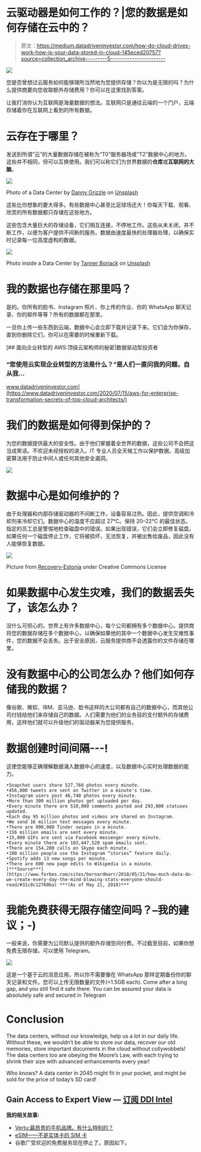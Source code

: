 # 云驱动器是如何工作的？|您的数据是如何存储在云中的？

> 原文：<https://medium.datadriveninvestor.com/how-do-cloud-drives-work-how-is-your-data-stored-in-cloud-145eced20757?source=collection_archive---------5----------------------->

![](img/97eb07b9822bb688743d5ab2c0f28483.png)

您是否曾想过云服务如何能够理所当然地为您提供存储？你以为是无限的吗？为什么提供商要向您收取额外存储费用？你可以在这里找到答案。

让我打消你认为互联网是海量数据的想法。互联网只是通往云端的一个门户，云端存储着你在互联网上看到的所有数据。

# 云存在于哪里？

发送到所谓“云”的大量数据存储在被称为“T0”服务器场或“T2”数据中心的地方。这些并不相同，但可以互换使用。我们可以称它们为世界数据的**仓库**或**互联网的大脑**。

![](img/068d2e0e33582249ec6de034d46ad5f3.png)

Photo of a Data Center by [Danny Grizzle](https://unsplash.com/@dgrizzle?utm_source=medium&utm_medium=referral) on [Unsplash](https://unsplash.com?utm_source=medium&utm_medium=referral)

这些比你想象的要大得多。有些数据中心甚至比足球场还大！你每天下载、观看、欣赏的所有数据都只存储在这些地方。

这些包含大量巨大的存储设备，它们相互连接，不停地工作。这些从未关闭，并不断工作，以便为客户提供不间断的服务。数据由速度最快的处理器处理，以确保实时记录每一位高度虚构的数据。

![](img/a947777ed72bda027f64604edb168b15.png)

Photo inside a Data Center by [Tanner Boriack](https://unsplash.com/@tannerboriack?utm_source=medium&utm_medium=referral) on [Unsplash](https://unsplash.com?utm_source=medium&utm_medium=referral)

# 我的数据也存储在那里吗？

是的。你所有的脸书、Instagram 照片、你上传的作业、你的 WhatsApp 聊天记录、你的邮件等等？所有的数据都在那里。

一旦你上传一些东西到云端，数据中心会立即下载并记录下来。它们会为你保存，直到你删除它们，你可以在需要的时候重新下载。

[](https://www.datadriveninvestor.com/2020/07/15/aws-for-enterprise-transformation-secrets-of-top-cloud-architects/) [## 面向企业转型的 AWS:顶级云架构师的秘密|数据驱动型投资者

### “您使用云实现企业转型的方法是什么？”是人们一直问我的问题，自从我…

www.datadriveninvestor.com](https://www.datadriveninvestor.com/2020/07/15/aws-for-enterprise-transformation-secrets-of-top-cloud-architects/) 

# 我们的数据是如何得到保护的？

为您的数据提供最大的安全性。由于他们掌握着全世界的数据，这些公司不会把这当成笑话。不欢迎未经授权的进入。IT 专业人员全天候工作以保护数据。高级加密算法用于防止中间人或任何其他安全漏洞。

![](img/1d4834235d0377d467eb6aef12bfde53.png)

# 数据中心是如何维护的？

由于处理器和内部存储驱动器的不间断工作，设备容易过热。因此，提供空调和冷却剂来冷却它们。数据中心的温度不应超过 27°C。保持 20–22°C 的最佳状态。指定的员工总是警惕地检查磁盘中的错误。如果出现错误，它们会立即修复磁盘。如果任何一个磁盘停止工作，它将被损坏，无法恢复，并被出售给废品，因此没有人能够恢复数据。

![](img/cda358ebf39334bebb0a20f336b47842.png)

Picture from [Recovery-Estonia](https://www.recovery-estonia.ee/eng/24/data-recovery-hdd) under Creative Commons License

# 如果数据中心发生灾难，我们的数据丢失了，该怎么办？

没什么可担心的。世界上有许多数据中心，每个公司都拥有多个数据中心。提供商将您的数据存储在多个数据中心，以确保如果他的其中一个数据中心发生灾难性事件，您的数据不会丢失。出于安全原因，云服务提供商不会透露你的文件存储在哪里。

# 没有数据中心的公司怎么办？他们如何存储我的数据？

像谷歌、微软、IBM、亚马逊、脸书这样的大公司都有自己的数据中心，而其他公司付钱给他们来存储自己的数据。人们需要为他们的业务目的支付额外的存储费用，这样他们就可以升级他们的驱动器来为您提供服务。

# 数据创建时间间隔---!

这使您能够正确理解数据涌入数据中心的速度，以及数据中心实时处理数据的能力。

```
•Snapchat users share 527,760 photos every minute.
•456,000 tweets are sent on Twitter in a minute's time.
•Instagram users post 46,740 photos every minute.
•More than 300 million photos get uploaded per day.
•Every minute there are 510,000 comments posted and 293,000 statuses updated.
•Each day 95 million photos and videos are shared on Instagram.
•We send 16 million text messages every minute.
•There are 990,000 Tinder swipes in a minute.
•156 million emails are sent every minute.
•15,000 GIFs are sent via Facebook messenger every minute.
•Every minute there are 103,447,520 spam emails sent.
•There are 154,200 calls on Skype each minute.
•100 million people use the Instagram “stories” feature daily.
•Spotify adds 13 new songs per minute.
•There are 600 new page edits to Wikipedia in a minute.
[***Source***](https://www.forbes.com/sites/bernardmarr/2018/05/21/how-much-data-do-we-create-every-day-the-mind-blowing-stats-everyone-should-read/#31c8c12760ba) ***(As of May 21, 2018)***
```

# 我能免费获得无限存储空间吗？–我的建议；-)

一般来说，你需要为公司默认提供的额外存储空间付费。不过截至目前，如果你想免费无限存储，可以使用 Telegram。

![](img/abf182630b9b16b75823543c61a231a1.png)

这是一个基于云的消息应用，所以你不需要像在 WhatsApp 那样定期备份你的聊天记录和文件。您可以上传无限数量的文件(<1.5GB each). Come after a long gap, and you still find it safe there. You can be assured your data is absolutely safe and secured in Telegram

# Conclusion

The data centers, without our knowledge, help us a lot in our daily life. Without these, we wouldn’t be able to store our data, recover our old memories, store important documents in the cloud without collywobbels! The data centers too are obeying the Moore’s Law, with each trying to shrink their size with advanced enhancements every year!

Who knows? A data center in 2045 might fit in your pocket, and might be sold for the price of today’s SD card!

## Gain Access to Expert View — [订阅 DDI Intel](https://datadriveninvestor.com/ddi-intel)

**我的相关故事:**

*   [Vertu:最昂贵的手机品牌。有什么特别的？](https://medium.com/swlh/vertu-the-costliest-mobile-brand-whats-so-special-8d205c362ce2?source=friends_link&sk=d120db74e4c4f9f143901a45e6b83b5c)
*   [eSIM——不是实体卡的 SIM 卡](/esim-the-sim-that-isnt-a-physical-card-955f78a26403?source=friends_link&sk=8d5c322d2ba9878dc0e9aad7e38f2caf)
*   谷歌广受欢迎的免费服务现在停止了。原因如下。